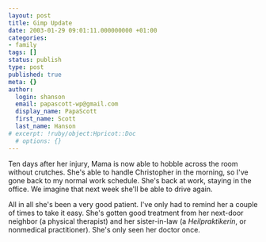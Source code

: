 ```yaml
---
layout: post
title: Gimp Update
date: 2003-01-29 09:01:11.000000000 +01:00
categories:
- family
tags: []
status: publish
type: post
published: true
meta: {}
author:
  login: shanson
  email: papascott-wp@gmail.com
  display_name: PapaScott
  first_name: Scott
  last_name: Hanson
# excerpt: !ruby/object:Hpricot::Doc
  # options: {}
---
```

<p>Ten days after her injury, Mama is now able to hobble across the room without crutches. She's able to handle Christopher in the morning, so I've gone back to my normal work schedule. She's back at work, staying in the office. We imagine that next week she'll be able to drive again. </p>
<p>All in all she's been a very good patient. I've only had to remind her a couple of times to take it easy. She's gotten good treatment from her next-door neighbor (a physical therapist) and her sister-in-law (a <em>Heilpraktikerin</em>, or nonmedical practitioner). She's only seen her doctor once.</p>
